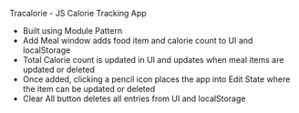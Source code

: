 Tracalorie - JS Calorie Tracking App

- Built using Module Pattern
- Add Meal window adds food item and calorie count to UI and localStorage
- Total Calorie count is updated in UI and updates when meal items are updated or deleted
- Once added, clicking a pencil icon places the app into Edit State where the item can be updated or deleted
- Clear All button deletes all entries from UI and localStorage
